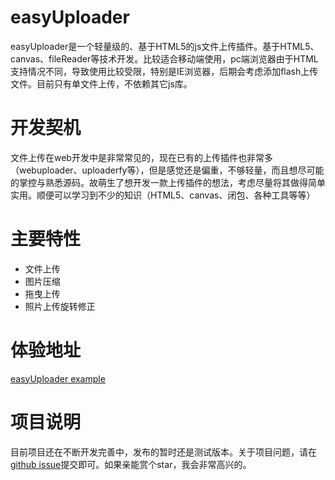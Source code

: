 # easyUploader

easyUploader是一个轻量级的、基于HTML5的js文件上传插件。基于HTML5、canvas、fileReader等技术开发。比较适合移动端使用，pc端浏览器由于HTML支持情况不同，导致使用比较受限，特别是IE浏览器，后期会考虑添加flash上传文件。目前只有单文件上传，不依赖其它js库。

# 开发契机

文件上传在web开发中是非常常见的，现在已有的上传插件也非常多（webuploader、uploaderfy等），但是感觉还是偏重，不够轻量，而且想尽可能的掌控与熟悉源码。故萌生了想开发一款上传插件的想法，考虑尽量将其做得简单实用。顺便可以学习到不少的知识（HTML5、canvas、闭包、各种工具等等）

# 主要特性

* 文件上传
* 图片压缩
* 拖曳上传
* 照片上传旋转修正

# 体验地址

[easyUploader example](http://test.hillpy.com/easyuploader/index.html)

# 项目说明

目前项目还在不断开发完善中，发布的暂时还是测试版本。关于项目问题，请在[github issue](https://github.com/hillpy/easyUploader/issues "github issue")提交即可。如果亲能赏个star，我会非常高兴的。